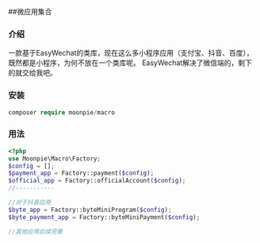 ##微应用集合
### 介绍
一款基于EasyWechat的类库，现在这么多小程序应用（支付宝、抖音、百度），既然都是小程序，为何不放在一个类库呢。
EasyWechat解决了微信端的，剩下的就交给我吧。
### 安装
```php
composer require moonpie/macro
```
### 用法
```php
<?php
use Moonpie\Macro\Factory;
$config = [];
$payment_app = Factory::payment($config);
$official_app = Factory::officialAccount($config);
//-----------

//对于抖音应用
$byte_app = Factory::byteMiniProgram($config);
$byte_payment_app = Factory::byteMiniPayment($config);

//其他应用后续完善

```